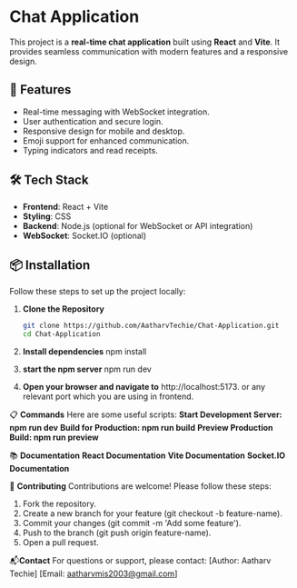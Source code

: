 # Chat Application

This project is a **real-time chat application** built using **React** and **Vite**. It provides seamless communication with modern features and a responsive design.

## 🚀 Features

- Real-time messaging with WebSocket integration.
- User authentication and secure login.
- Responsive design for mobile and desktop.
- Emoji support for enhanced communication.
- Typing indicators and read receipts.

## 🛠️ Tech Stack

- **Frontend**: React + Vite
- **Styling**: CSS
- **Backend**: Node.js (optional for WebSocket or API integration)
- **WebSocket**: Socket.IO (optional)

## 📦 Installation

Follow these steps to set up the project locally:

1. **Clone the Repository**
   ```bash
   git clone https://github.com/AatharvTechie/Chat-Application.git
   cd Chat-Application

2. **Install dependencies**
   npm install

3. **start the npm server**
   npm run dev

4. **Open your browser and navigate to**
   http://localhost:5173. or any relevant port which
   you are using in frontend.

📋 **Commands**
    Here are some useful scripts:
    **Start Development Server: npm run dev**
    **Build for Production: npm run build**
    **Preview Production Build: npm run preview**

📚 **Documentation**
   **React Documentation**
   **Vite Documentation**
   **Socket.IO Documentation**

🤝 **Contributing**
    Contributions are welcome! Please follow these steps:

1. Fork the repository.
2. Create a new branch for your feature (git checkout -b feature-name).
3. Commit your changes (git commit -m 'Add some feature').
4. Push to the branch (git push origin feature-name).
5. Open a pull request.

📬**Contact**
For questions or support, please contact:
[Author: Aatharv Techie]
[Email: aatharvmis2003@gmail.com]


